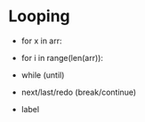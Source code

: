 # Looping

- for x in arr:

- for i in range(len(arr)):

- while (until)

- next/last/redo (break/continue)

- label

